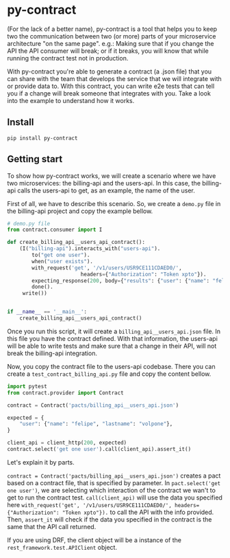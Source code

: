 # py-contract

(For the lack of a better name), py-contract is a tool that helps you to keep
two the communication between two (or more) parts of your microservice
architecture "on the same page". e.g.: Making sure that if you change the API
the API consumer will break; or if it breaks, you will know that while running
the contract test not in production.

With py-contract you're able to generate a contract (a .json file) that you can
share with the team that develops the service that we will integrate with or
provide data to. With this contract, you can write e2e tests that can tell you
if a change will break someone that integrates with you.
Take a look into the example to understand how it works.

## Install

```
pip install py-contract
```

## Getting start

To show how py-contract works, we will create a scenario where we have two
microservices: the billing-api and the users-api. In this case, the billing-api
calls the users-api to get, as an example, the name of the user.

First of all, we have to describe this scenario. So, we create a `demo.py` file
in the billing-api project and copy the example bellow.

```python
# demo.py file
from contract.consumer import I

def create_billing_api__users_api_contract():
    (I("billing-api").interacts_with("users-api").
        to("get one user").
        when("user exists").
        with_request('get', '/v1/users/USR9CE111CDAED0/',
                        headers={"Authorization": "Token xpto"}).
        expecting_response(200, body={"results": {"user": {"name": "felipe"}}}).
        done().
     write())


if __name__ == '__main__':
    create_billing_api__users_api_contract()
```

Once you run this script, it will create a `billing_api__users_api.json` file.
In this file you have the contract defined. With that information, the users-api
will be able to write tests and make sure that a change in their API, will not
break the billing-api integration.

Now, you copy the contract file to the users-api codebase. There you can create
a `test_contract_billing_api.py` file and copy the content bellow.

```python
import pytest
from contract.provider import Contract

contract = Contract('pacts/billing_api__users_api.json')

expected = {
    "user": {"name": "felipe", "lastname": "volpone"},
}

client_api = client_http(200, expected)
contract.select('get one user').call(client_api).assert_it()
```

Let's explain it by parts.

`contract = Contract('pacts/billing_api__users_api.json')` creates a pact based on a
contract file, that is specified by parameter. In `pact.select('get one user')`,
we are selecting which interaction of the contract we wan't to get to run the
contract test. `call(client_api)` will use the data you specified here
`with_request('get', '/v1/users/USR9CE111CDAED0/', headers={"Authorization": "Token xpto"}).`
to call the API with the info provided. Then, `assert_it` will check if the data
you specified in the contract is the same that the API call returned.

If you are using DRF, the client object will be a instance of the
`rest_framework.test.APIClient` object.